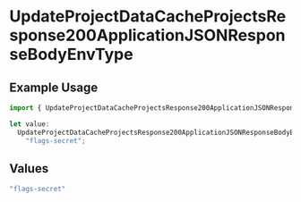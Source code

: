 # UpdateProjectDataCacheProjectsResponse200ApplicationJSONResponseBodyEnvType

## Example Usage

```typescript
import { UpdateProjectDataCacheProjectsResponse200ApplicationJSONResponseBodyEnvType } from "@vercel/sdk/models/updateprojectdatacacheop.js";

let value:
  UpdateProjectDataCacheProjectsResponse200ApplicationJSONResponseBodyEnvType =
    "flags-secret";
```

## Values

```typescript
"flags-secret"
```